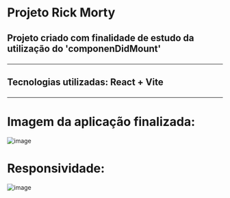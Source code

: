# Projeto Rick Morty

## Projeto criado com finalidade de estudo da utilização do 'componenDidMount'

### <hr>

## Tecnologias utilizadas: React + Vite

### <hr>

# Imagem da aplicação finalizada:

![image](https://user-images.githubusercontent.com/114318366/230496681-2e766053-a272-4307-889e-ebef79fbc26d.png)

# Responsividade:

![image](https://user-images.githubusercontent.com/114318366/230496854-848468ee-0ab6-4e1c-82f1-681056fc81db.png)


           
          
          
